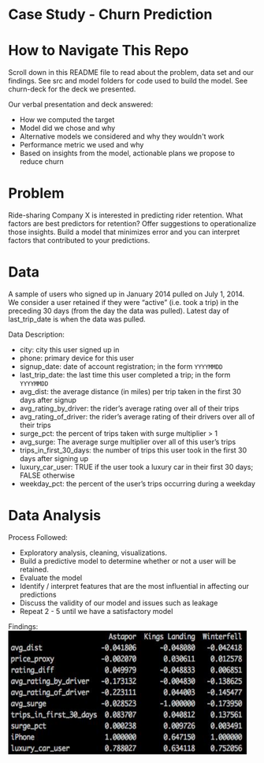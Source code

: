 # Case Study - Churn Prediction

# How to Navigate This Repo
Scroll down in this README file to read about the problem, data set and our findings. See src and model folders for code used to build the model. See churn-deck for the deck we presented. 

Our verbal presentation and deck answered:
  * How we computed the target
  * Model did we chose and why
  * Alternative models we considered and why they wouldn't work
  * Performance metric we used and why
  * Based on insights from the model, actionable plans we propose to reduce churn

# Problem
Ride-sharing Company X is interested in predicting rider retention. What factors are best predictors for retention? Offer suggestions to operationalize those insights. Build a model that minimizes error and you can interpret factors that contributed to your predictions.

# Data
A sample of users who signed up in January 2014 pulled on July 1, 2014. We consider a user retained if they were “active” (i.e. took a trip) in the preceding 30 days (from the day the data was pulled). Latest day of last_trip_date is when the data was pulled.

Data Description:

  * city: city this user signed up in
  * phone: primary device for this user
  * signup_date: date of account registration; in the form `YYYYMMDD`
  * last_trip_date: the last time this user completed a trip; in the form `YYYYMMDD`
  * avg_dist: the average distance (in miles) per trip taken in the first 30 days after signup
  * avg_rating_by_driver: the rider’s average rating over all of their trips
  * avg_rating_of_driver: the rider’s average rating of their drivers over all of their trips
  * surge_pct: the percent of trips taken with surge multiplier > 1
  * avg_surge: The average surge multiplier over all of this user’s trips
  * trips_in_first_30_days: the number of trips this user took in the first 30 days after signing up
  * luxury_car_user: TRUE if the user took a luxury car in their first 30 days; FALSE otherwise
  * weekday_pct: the percent of the user’s trips occurring during a weekday

# Data Analysis

Process Followed:
  * Exploratory analysis, cleaning, visualizations.
  * Build a predictive model to determine whether or not a user will be retained.
  * Evaluate the model
  * Identify / interpret features that are the most influential in affecting our predictions
  * Discuss the validity of our model and issues such as leakage
  * Repeat 2 - 5 until we have a satisfactory model

Findings:
![Feature Importance List](https://github.com/megano/churn_case_study/blob/master/img/feature-importance.png "Feature Importance")
